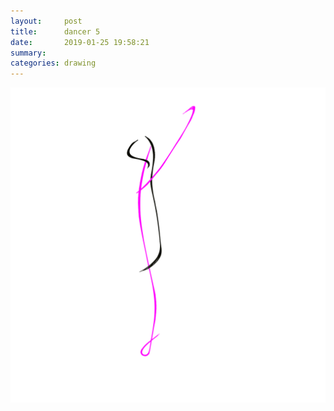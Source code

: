 ```yaml
---
layout:     post
title:      dancer 5
date:       2019-01-25 19:58:21
summary:    
categories: drawing
---
```

![dancer 5](/images/diary/dancer-5.png ".")
